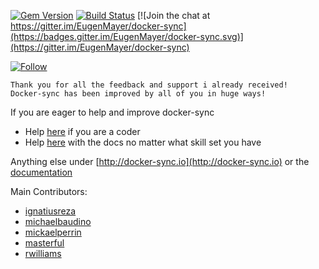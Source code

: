 [![Gem Version](https://badge.fury.io/rb/docker-sync.svg)](https://badge.fury.io/rb/docker-sync) [![Build Status](https://travis-ci.org/EugenMayer/docker-sync.svg?branch=master)](https://travis-ci.org/EugenMayer/docker-sync) [![Join the chat at https://gitter.im/EugenMayer/docker-sync](https://badges.gitter.im/EugenMayer/docker-sync.svg)](https://gitter.im/EugenMayer/docker-sync)

[![Follow][1.1]][1]


    Thank you for all the feedback and support i already received!
    Docker-sync has been improved by all of you in huge ways!

If you are eager to help and improve docker-sync
 - Help [here](https://github.com/EugenMayer/docker-sync/issues?q=is%3Aissue+is%3Aopen+label%3A%22help+wanted%22) if you are a coder
 - Help [here](https://github.com/EugenMayer/docker-sync/issues?utf8=%E2%9C%93&q=is%3Aissue%20is%3Aopen%20label%3A%22help%20wanted%22%20%20label%3A%22documentation%22%20) with the docs no matter what skill set you have

Anything else under [http://docker-sync.io](http://docker-sync.io) or the [documentation](https://docker-sync.readthedocs.io/en/latest/index.html#)

Main Contributors:
 - [ignatiusreza](https://github.com/ignatiusreza)
 - [michaelbaudino](https://github.com/michaelbaudino)
 - [mickaelperrin](https://github.com/mickaelperrin)
 - [masterful](https://github.com/masterful)
 - [rwilliams](https://github.com/rwilliams)

[1.1]: http://i.imgur.com/tXSoThF.png
[1]: http://www.twitter.com/dockersync
